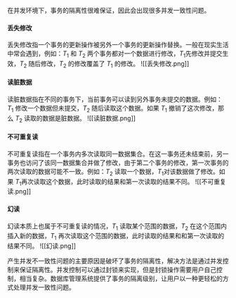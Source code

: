 在并发环境下，事务的隔离性很难保证，因此会出现很多并发一致性问题。

#### 丢失修改

丢失修改指一个事务的更新操作被另外一个事务的更新操作替换。一般在现实生活中常会遇到，例如：$T_1$ 和 $T_2$ 两个事务都对一个数据进行修改，$T_1$先修改并提交生效，$T_2$ 随后修改，$T_2$ 的修改覆盖了 $T_1$ 的修改。
![[丢失修改.png]]

#### 读脏数据

读脏数据指在不同的事务下，当前事务可以读到另外事务未提交的数据。例如：$T_1$ 修改一个数据但未提交，$T_2$ 随后读取这个数据。如果 $T_1$ 撤销了这次修改，那么 $T_2$ 读取的数据是脏数据。
![[读脏数据.png]]

#### 不可重复读

不可重复读指在一个事务内多次读取同一数据集合。在这一事务还未结束前，另一事务也访问了该同一数据集合并做了修改，由于第二个事务的修改，第一次事务的两次读取的数据可能不一致。例如：$T_2$ 读取一个数据，$T_1$对该数据做了修改。如果 $T_1$再次读取这个数据，此时读取的结果和第一次读取的结果不同。
![[不可重复读.png]]

#### 幻读

幻读本质上也属于不可重复读的情况，$T_1$ 读取某个范围的数据，$T_2$ 在这个范围内插入新的数据，$T_1$ 再次读取这个范围的数据，此时读取的结果和和第一次读取的结果不同。
![[幻读.png]]

产生并发不一致性问题的主要原因是破坏了事务的隔离性，解决方法是通过并发控制来保证隔离性。并发控制可以通过封锁来实现，但是封锁操作需要用户自己控制，相当复杂。数据库管理系统提供了事务的隔离级别，让用户以一种更轻松的方式处理并发一致性问题。
